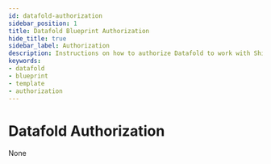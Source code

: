 ```yaml
---
id: datafold-authorization
sidebar_position: 1
title: Datafold Blueprint Authorization
hide_title: true
sidebar_label: Authorization
description: Instructions on how to authorize Datafold to work with Shipyard's low-code Datafold templates.
keywords:
- datafold
- blueprint
- template
- authorization
---
```


# Datafold Authorization
None

